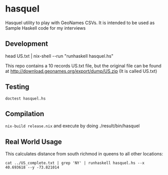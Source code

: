 # hasquel
Hasquel utility to play with GeoNames CSVs.
It is intended to be used as Sample Haskell code for my interviews

## Development

head US.txt | nix-shell --run "runhaskell hasquel.hs"

This repo contains a 10 records US.txt file, but the original file can be found at http://download.geonames.org/export/dump/US.zip (It is called US.txt)

## Testing

`doctest hasquel.hs`

## Compilation

`nix-build release.nix` and execute by doing ./result/bin/hasquel

## Real World Usage

This calculates distance from south richmod in queens to all other locations:

`cat ../US_complete.txt | grep 'NY' | runhaskell hasquel.hs --x 40.693618 --y -73.821014`
